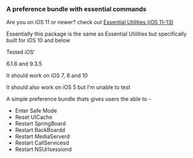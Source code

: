 ### A preference bundle with essential commands
Are you on iOS 11 or newer? check out [Essential Utilities (iOS 11-13)](https://codeymoore.github.io/repo/depiction/web/com.codeymoore.essentialutilities.html)


Essentially this package is the same as Essential Utilities but specifically built for iOS 10 and below


Tested iOS'

6.1.6 and 9.3.5

It should work on iOS 7, 8 and 10

It should also work on iOS 5 but I'm unable to test


A simple preference bundle thats gives users the able to -
- Enter Safe Mode
- Reset UICache
- Restart SpringBoard
- Restart BackBoardd
- Restart MediaServerd
- Restart CallServicesd
- Restart NSUrlsessiond
